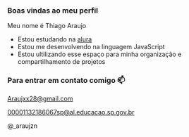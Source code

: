 ### Boas vindas ao meu perfil 

Meu nome é Thiago Araujo

- Estou estudando na [alura](https://www.alura.com.br)
- Estou me desenvolvendo na linguagem JavaScript
- Estou ultilizando esse espaço para minha organização e compartilhamento de projetos

### Para entrar em contato comigo 📫

Araujxx28@gmail.com

00001132186067sp@al.educacao.sp.gov.br

@_araujzn
